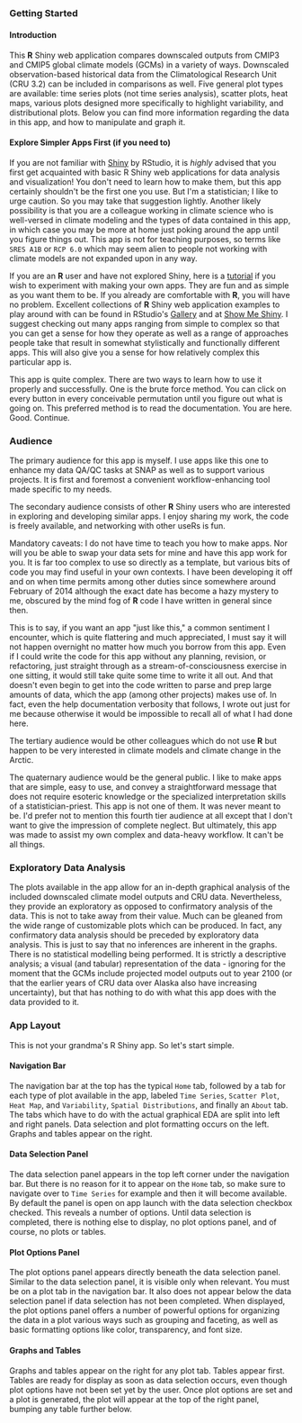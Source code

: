 
##
##
### Getting Started

#### Introduction

This **R** Shiny web application compares downscaled outputs from CMIP3 and CMIP5 global climate models (GCMs) in a variety of ways.
Downscaled observation-based historical data from the Climatological Research Unit (CRU 3.2) can be included in comparisons as well. 
Five general plot types are available: time series plots (not time series analysis),
scatter plots, heat maps, various plots designed more specifically to highlight variability, and distributional plots.
Below you can find more information regarding the data in this app, and how to manipulate and graph it.

#### Explore Simpler Apps First (if you need to)

If you are not familiar with <a href="http://shiny.rstudio.com/" target="_blank">Shiny</a> by RStudio, it is *highly* advised that you first get acquainted with basic R Shiny web applications for data analysis and visualization!
You don't need to learn how to make them, but this app certainly shouldn't be the first one you use. But I'm a statistician; I like to urge caution. So you may take that suggestion lightly.
Another likely possibility is that you are a colleague working in climate science who is well-versed in climate modeling and the types of data contained in this app,
in which case you may be more at home just poking around the app until you figure things out.
This app is not for teaching purposes, so terms like `SRES A1B` or `RCP 6.0` which may seem alien to people not working with climate models are not expanded upon in any way.

If you are an **R** user and have not explored Shiny, here is a <a href="http://shiny.rstudio.com/tutorial/" target="_blank">tutorial</a> if you wish to experiment with making your own apps.
They are fun and as simple as you want them to be. If you already are comfortable with **R**, you will have no problem.
Excellent collections of **R** Shiny web application examples to play around with can be found in RStudio's <a href="http://shiny.rstudio.com/gallery/" target="_blank">Gallery</a> and at <a href="http://www.showmeshiny.com/" target="_blank">Show Me Shiny</a>.
I suggest checking out many apps ranging from simple to complex so that you can get a sense for how they operate
as well as a range of approaches people take that result in somewhat stylistically and functionally different apps.
This will also give you a sense for how relatively complex this particular app is.

This app is quite complex. There are two ways to learn how to use it properly and successfully.
One is the brute force method. You can click on every button in every conceivable permutation until you figure out what is going on.
This preferred method is to read the documentation. You are here. Good. Continue.

### Audience
The primary audience for this app is myself.
I use apps like this one to enhance my data QA/QC tasks at SNAP as well as to support various projects.
It is first and foremost a convenient workflow-enhancing tool made specific to my needs.

The secondary audience consists of other **R** Shiny users who are interested in exploring and developing similar apps.
I enjoy sharing my work, the code is freely available, and networking with other useRs is fun.

Mandatory caveats: I do not have time to teach you how to make apps.
Nor will you be able to swap your data sets for mine and have this app work for you. It is far too complex to use so directly as a template, but various bits of code you may find useful in your own contexts.
I have been developing it off and on when time permits among other duties since somewhere around February of 2014 although the exact date has become a hazy mystery to me,
obscured by the mind fog of **R** code I have written in general since then.

This is to say, if you want an app "just like this," a common sentiment I encounter, which is quite flattering and much appreciated, I must say it will not happen overnight no matter how much you borrow from this app.
Even if I could write the code for this app without any planning, revision, or refactoring, just straight through as a stream-of-consciousness exercise in one sitting, it would still take quite some time to write it all out.
And that doesn't even begin to get into the code written to parse and prep large amounts of data, which the app (among other projects) makes use of.
In fact, even the help documentation verbosity that follows, I wrote out just for me because otherwise it would be impossible to recall all of what I had done here.

The tertiary audience would be other colleagues which do not use **R** but happen to be very interested in climate models and climate change in the Arctic.

The quaternary audience would be the general public. I like to make apps that are simple, easy to use, and convey a straightforward message that does not require esoteric knowledge or the specialized interpretation skills of a statistician-priest.
This app is not one of them. It was never meant to be. I'd prefer not to mention this fourth tier audience at all except that I don't want to give the impression of complete neglect.
But ultimately, this app was made to assist my own complex and data-heavy workflow. It can't be all things.

### Exploratory Data Analysis
The plots available in the app allow for an in-depth graphical analysis of the included downscaled climate model outputs and CRU data.
Nevertheless, they provide an exploratory as opposed to confirmatory analysis of the data.
This is not to take away from their value. Much can be gleaned from the wide range of customizable plots which can be produced.
In fact, any confirmatory data analysis should be preceded by exploratory data analysis.
This is just to say that no inferences are inherent in the graphs. There is no statistical modelling being performed.
It is strictly a descriptive analysis; a visual (and tabular) representation of the data - 
ignoring for the moment that the GCMs include projected model outputs out to year 2100 (or that the earlier years of CRU data over Alaska also have increasing uncertainty),
but that has nothing to do with what this app does with the data provided to it.

### App Layout
This is not your grandma's R Shiny app. So let's start simple.

#### Navigation Bar
The navigation bar at the top has the typical `Home` tab, followed by a tab for each type of plot available in the app, labeled
`Time Series`, `Scatter Plot`, `Heat Map`, and `Variability`, `Spatial Distributions`, and finally an `About` tab.
The tabs which have to do with the actual graphical EDA are split into left and right panels.
Data selection and plot formatting occurs on the left. Graphs and tables appear on the right.

#### Data Selection Panel
The data selection panel appears in the top left corner under the navigation bar.
But there is no reason for it to appear on the `Home` tab, so make sure to navigate over to `Time Series` for example and then it will become available.
By default the panel is open on app launch with the data selection checkbox checked.
This reveals a number of options.
Until data selection is completed, there is nothing else to display, no plot options panel, and of course, no plots or tables.

#### Plot Options Panel
The plot options panel appears directly beneath the data selection panel. Similar to the data selection panel, it is visible only when relevant.
You must be on a plot tab in the navigation bar.
It also does not appear below the data selection panel if data selection has not been completed.
When displayed, the plot options panel offers a number of powerful options for organizing the data in a plot various ways such as grouping and faceting,
as well as basic formatting options like color, transparency, and font size.

#### Graphs and Tables
Graphs and tables appear on the right for any plot tab.
Tables appear first. Tables are ready for display as soon as data selection occurs, even though plot options have not been set yet by the user.
Once plot options are set and a plot is generated, the plot will appear at the top of the right panel, bumping any table further below.

